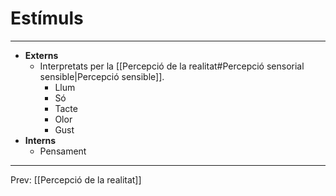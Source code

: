# Estímuls
___
- **Externs**
	- Interpretats per la [[Percepció de la realitat#Percepció sensorial sensible|Percepció sensible]].
		- Llum
		- Só
		- Tacte
		- Olor
		- Gust
- **Interns**
	- Pensament

___
Prev: [[Percepció de la realitat]]